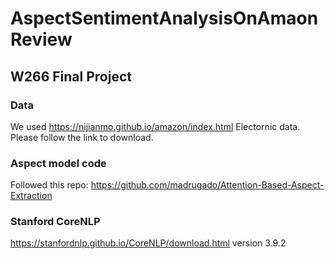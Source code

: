 # AspectSentimentAnalysisOnAmaonReview
## W266 Final Project
### Data
We used https://nijianmo.github.io/amazon/index.html Electornic data. Please follow the link to download.

### Aspect model code
Followed this repo: https://github.com/madrugado/Attention-Based-Aspect-Extraction

### Stanford CoreNLP
 https://stanfordnlp.github.io/CoreNLP/download.html version 3.9.2

